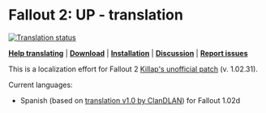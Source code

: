 # Fallout 2: UP - translation
<a href="https://tra.bgforge.net/projects/fallout/up-male/">
<img src="https://tra.bgforge.net/widgets/fallout/-/up-male/svg-badge.svg" alt="Translation status" />
</a>

[__Help translating__](https://tra.bgforge.net/projects/fallout/up-male/)
| [__Download__](https://github.com/BGforgeNet/fallout2-up-translation/releases)
| [__Installation__](https://forum.bgforge.net/viewtopic.php?f=5&p=69)
| [__Discussion__](https://forum.bgforge.net/viewtopic.php?f=5&p=69)
| [__Report issues__](https://github.com/BGforgeNet/fallout2-up-translation/issues)

This is a localization effort for Fallout 2 [Killap's unofficial patch](http://killap.net/fallout2/web/Downloads.html) (v. 1.02.31).

Current languages:
* Spanish (based on [translation v1.0 by ClanDLAN](http://academia.clandlan.net/?page=academia/view&id=371&title=Traduccion_Fallout_2)) for Fallout 1.02d
